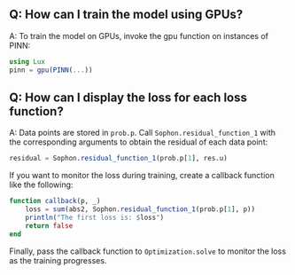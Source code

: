 ## Q: How can I train the model using GPUs?

A: To train the model on GPUs, invoke the gpu function on instances of PINN:

```julia
using Lux
pinn = gpu(PINN(...))
```
## Q: How can I display the loss for each loss function?

A: Data points are stored in `prob.p`. Call `Sophon.residual_function_1` with the corresponding arguments to obtain the residual of each data point:
```julia
residual = Sophon.residual_function_1(prob.p[1], res.u)
```

If you want to monitor the loss during training, create a callback function like the following:
```julia
function callback(p, _)
    loss = sum(abs2, Sophon.residual_function_1(prob.p[1], p))
    println("The first loss is: $loss")
    return false
end
```

Finally, pass the callback function to `Optimization.solve` to monitor the loss as the training progresses.